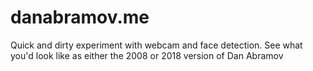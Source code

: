 # danabramov.me

Quick and dirty experiment with webcam and face detection. See what you'd look like as either the 2008 or 2018 version of Dan Abramov
